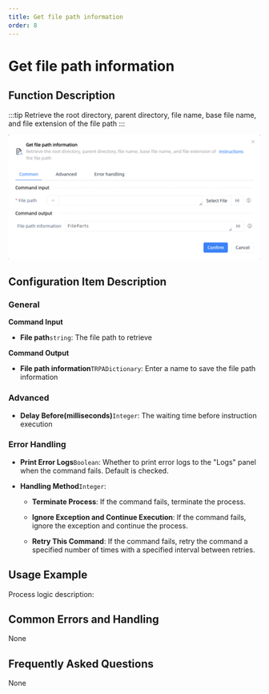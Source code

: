 ```yaml
---
title: Get file path information
order: 8
---
```


# Get file path information

## Function Description

:::tip 
Retrieve the root directory, parent directory, file name, base file name, and file extension of the file path
:::

![Get file path information](../../../assets/Get%20file%20path%20information_command.png)

## Configuration Item Description

### General

**Command Input**

- **File path**`string`: The file path to retrieve


**Command Output**

- **File path information**`TRPADictionary`: Enter a name to save the file path information

### Advanced

- **Delay Before(milliseconds)**`Integer`: The waiting time before instruction execution

### Error Handling

- **Print Error Logs**`Boolean`: Whether to print error logs to the "Logs" panel when the command fails. Default is checked. 

- **Handling Method**`Integer`:

    - **Terminate Process**: If the command fails, terminate the process.

    - **Ignore Exception and Continue Execution**: If the command fails, ignore the exception and continue the process.

    - **Retry This Command**: If the command fails, retry the command a specified number of times with a specified interval between retries.

## Usage Example

Process logic description:

## Common Errors and Handling

None

## Frequently Asked Questions

None

